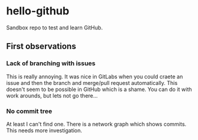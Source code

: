 # hello-github
Sandbox repo to test and learn GitHub.

## First observations

### Lack of branching with issues
This is really annoying. It was nice in GitLabs when you could craete an issue and then the branch and merge/pull request automatically. This doesn't seem to be possible in GitHub which is a shame.
You can do it with work arounds, but lets not go there...

### No commit tree
At least I can't find one. There is a network graph which shows commits. This needs more investigation.
